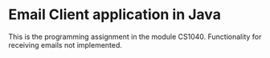 # Email Client application in Java

This is the programming assignment in the module CS1040.
Functionality for receiving emails not implemented.